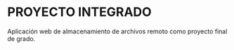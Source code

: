 <h1> PROYECTO INTEGRADO </h1>
Aplicación web de almacenamiento de archivos remoto como proyecto final de grado.